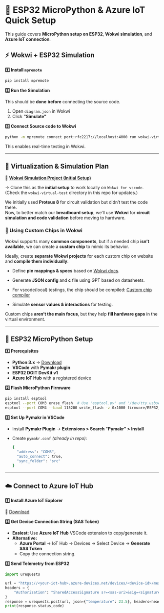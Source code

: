 
# 🚀 ESP32 MicroPython & Azure IoT Quick Setup  

This guide covers **MicroPython setup on ESP32**, **Wokwi simulation**, and **Azure IoT connection**.

## ⚡ Wokwi + ESP32 Simulation  

**1️⃣ Install `mpremote`**  
```bash
pip install mpremote
```

**2️⃣ Run the Simulation**

This should be **done** **before** connecting the source code.

1. Open `diagram.json` in Wokwi
2. Click **"Simulate"**

**3️⃣ Connect Source code to Wokwi**

```bash
python -m mpremote connect port:rfc2217://localhost:4000 run wokwi-virtual-test/main.py

```
This enables real-time testing in Wokwi.


---
## 🚀 Virtualization & Simulation Plan  

🔗 [**Wokwi Simulation Project (Initial Setup)**](https://wokwi.com/projects/425327218373883905)

→ Clone this as the **initial setup** to work locally on `Wokwi for vscode`. (Check the `wokwi-virtual-test` directory in this repo for updates.)

We initially used **Proteus 8** for circuit validation but didn’t test the code there.  
Now, to better match our **breadboard setup**, we’ll use **Wokwi** for **circuit simulation and code validation** before moving to hardware. 

### 🔹 Using Custom Chips in Wokwi  

Wokwi supports many **common components**, but if a needed chip **isn’t available**, we can create a **custom chip** to mimic its behavior.  

Ideally, create **separate Wokwi projects** for each custom chip on website and **compile them individually**.  

- Define **pin mappings & specs** based on [Wokwi docs](https://docs.wokwi.com/chips-api/chip-json).  
- Generate **JSON config** and **c** file using GPT based on datasheets.  

- For vscode(local) testings, the chip should be compiled: [Custom chip compiler](https://github.com/wokwi/wokwi-chip-clang-action)

- Simulate **sensor values & interactions** for testing.  

Custom chips **aren’t the main focus**, but they help **fill hardware gaps** in the virtual environment.


---

## 📌 ESP32 MicroPython Setup

**1️⃣ Prerequisites**

- **Python 3.x** → [Download](https://www.python.org/downloads/)
- **VSCode** with **Pymakr plugin**
- **ESP32 DOIT DevKit v1**
- **Azure IoT Hub** with a registered device


**2️⃣ Flash MicroPython Firmware**

```bash
pip install esptool
esptool --port COM3 erase_flash  # Use 'esptool.py' and '/dev/tty.usbserial-0001' for macOS  
esptool --port COM4 --baud 115200 write_flash -z 0x1000 firmware/ESP32_GENERIC-20241129-v1.24.1.bin
```

**3️⃣ Set Up Pymakr in VSCode**

- Install **Pymakr Plugin** → **Extensions > Search "Pymakr" > Install**
- Create `pymakr.conf` *(already in repo)*:

  ```bash
  {
    "address": "COM3",
    "auto_connect": true,
    "sync_folder": "src"
  }
  ```
---

## ☁️ Connect to Azure IoT Hub

**1️⃣ Install Azure IoT Explorer**

🔗 [Download](https://github.com/Azure/azure-iot-explorer/releases)

**2️⃣ Get Device Connection String (SAS Token)**

- **Easiest:** Use **Azure IoT Hub** VSCode extension to copy/generate it.
- **Alternative:**
    - **Azure Portal** → IoT Hub → Devices → Select Device → **Generate SAS Token**
    - Copy the connection string.

**3️⃣ Send Telemetry from ESP32**

```python
import urequests

url = "https://<your-iot-hub>.azure-devices.net/devices/<device-id>/messages/events?api-version=2020-09-30"
headers = {
    "Authorization": "SharedAccessSignature sr=<sas-uri>&sig=<signature>&se=<expiry>&skn=<policy>"
}
response = urequests.post(url, json={"temperature": 23.5}, headers=headers)
print(response.status_code)

```